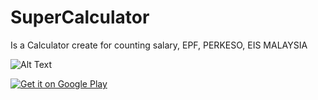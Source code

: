 # SuperCalculator
Is a Calculator create for counting salary, EPF, PERKESO, EIS MALAYSIA


![Alt Text](https://github.com/johnmelodyme/SuperCalculator/blob/master/ezgif-7-92a7d167391a.gif)

<a href='https://play.google.com/store/apps/details?id=com.johnmelodyme.kwspcalculator&pcampaignid=pcampaignidMKT-Other-global-all-co-prtnr-py-PartBadge-Mar2515-1' alt="" style="width:50px;height:60px;"><img alt='Get it on Google Play' src='https://play.google.com/intl/en_us/badges/static/images/badges/en_badge_web_generic.png' /></a>
